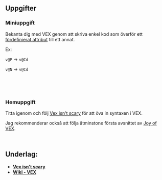 
## Uppgifter


### Miniuppgift

Bekanta dig med VEX genom att skriva enkel kod som överför ett [fördefinierat attribut](https://www.sidefx.com/docs/houdini/unity/attributes.html#standard-houdini-attributes) till ett annat.

Ex:

`v@P` -> `v@Cd`

`v@N` -> `v@Cd`

&nbsp;

&nbsp;

### Hemuppgift

Titta igenom och följ [Vex isn't scary](https://www.youtube.com/watch?v=OeaqMWzkyiw) för att öva in syntaxen i VEX.

Jag rekommenderar också att följa åtminstone första avsnittet av [Joy of VEX](https://tokeru.com/cgwiki/JoyOfVex01.html).

&nbsp;

## Underlag:
- [**Vex isn't scary**](https://www.youtube.com/watch?v=OeaqMWzkyiw)
- [**Wiki - VEX**](https://github.com/Studio-Konkret/Technical-Direction/wiki/VEX)
